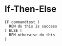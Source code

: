 # If-Then-Else


```batch
IF commandtest (
  REM do this is success
) ELSE (
  REM otherwise do this
)
```

